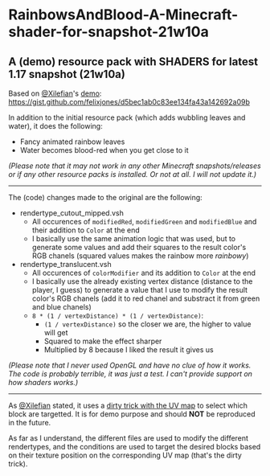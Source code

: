 # RainbowsAndBlood-A-Minecraft-shader-for-snapshot-21w10a

## A (demo) resource pack with SHADERS for latest 1.17 snapshot (21w10a) ##

Based on [@Xilefian](https://twitter.com/Xilefian)'s [demo](https://twitter.com/Xilefian/status/1369677620561014784): https://gist.github.com/felixjones/d5bec1ab0c83ee134fa43a142692a09b

In addition to the initial resource pack (which adds wubbling leaves and water), it does the following:
* Fancy animated rainbow leaves
* Water becomes blood-red when you get close to it

*(Please note that it may not work in any other Minecraft snapshots/releases or if any other resource packs is installed. Or not at all. I will not update it.)*

---

The (code) changes made to the original are the following:
* rendertype_cutout_mipped.vsh
    * All occurences of `modifiedRed`, `modifiedGreen` and `modifiedBlue` and their addition to `Color` at the end
    * I basically use the same animation logic that was used, but to generate some values and add their squares to the result color's RGB chanels (squared values makes the rainbow more *rainbowy*)
* rendertype_translucent.vsh
    * All occurences of `colorModifier` and its addition to `Color` at the end
    * I basically use the already existing vertex distance (distance to the player, I guess) to generate a value that I use to modify the result color's RGB chanels (add it to red chanel and substract it from green and blue chanels)
    * `8 * (1 / vertexDistance) * (1 / vertexDistance)`:
        * `(1 / vertexDistance)` so the closer we are, the higher to value will get
        * Squared to make the effect sharper
        * Multiplied by 8 because I liked the result it gives us

*(Please note that I never used OpenGL and have no clue of how it works. The code is probably terrible, it was just a test. I can't provide support on how shaders works.)*

---

As [@Xilefian](https://twitter.com/Xilefian) stated, it uses a [dirty trick with the UV map](https://twitter.com/Xilefian/status/1369695626921967622) to select which block are targetted. It is for demo purpose and should **NOT** be reproduced in the future.

As far as I understand, the different files are used to modify the different rendertypes, and the conditions are used to target the desired blocks based on their texture position on the corresponding UV map (that's the dirty trick).
